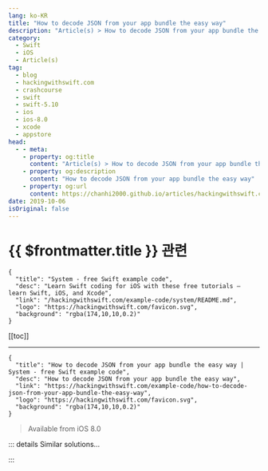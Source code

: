 ```yaml
---
lang: ko-KR
title: "How to decode JSON from your app bundle the easy way"
description: "Article(s) > How to decode JSON from your app bundle the easy way"
category:
  - Swift
  - iOS
  - Article(s)
tag: 
  - blog
  - hackingwithswift.com
  - crashcourse
  - swift
  - swift-5.10
  - ios
  - ios-8.0
  - xcode
  - appstore
head:
  - - meta:
    - property: og:title
      content: "Article(s) > How to decode JSON from your app bundle the easy way"
    - property: og:description
      content: "How to decode JSON from your app bundle the easy way"
    - property: og:url
      content: https://chanhi2000.github.io/articles/hackingwithswift.com/example-code/how-to-decode-json-from-your-app-bundle-the-easy-way.html
date: 2019-10-06
isOriginal: false
---
```


# {{ $frontmatter.title }} 관련

```component VPCard
{
  "title": "System - free Swift example code",
  "desc": "Learn Swift coding for iOS with these free tutorials – learn Swift, iOS, and Xcode",
  "link": "/hackingwithswift.com/example-code/system/README.md",
  "logo": "https://hackingwithswift.com/favicon.svg",
  "background": "rgba(174,10,10,0.2)"
}
```

[[toc]]

---

```component VPCard
{
  "title": "How to decode JSON from your app bundle the easy way | System - free Swift example code",
  "desc": "How to decode JSON from your app bundle the easy way",
  "link": "https://hackingwithswift.com/example-code/how-to-decode-json-from-your-app-bundle-the-easy-way",
  "logo": "https://hackingwithswift.com/favicon.svg",
  "background": "rgba(174,10,10,0.2)"
}
```

> Available from iOS 8.0

<!-- TODO: 작성 -->

<!-- 
If you want to load some JSON from your app bundle when your app runs, it takes quite a few lines of code: you need to get the URL from your bundle, load it into a `Data` instance, try decoding it, then catch any errors.

It’s such a common thing to do that I have an extension to make the process easier. I’ll show you the code first, then explain how it works.

Here’s the code:

```swift
extension Bundle {
    func decode<T: Decodable>(_ type: T.Type, from file: String, dateDecodingStrategy: JSONDecoder.DateDecodingStrategy = .deferredToDate, keyDecodingStrategy: JSONDecoder.KeyDecodingStrategy = .useDefaultKeys) -> T {
        guard let url = self.url(forResource: file, withExtension: nil) else {
            fatalError("Failed to locate \(file) in bundle.")
        }

        guard let data = try? Data(contentsOf: url) else {
            fatalError("Failed to load \(file) from bundle.")
        }

        let decoder = JSONDecoder()
        decoder.dateDecodingStrategy = dateDecodingStrategy
        decoder.keyDecodingStrategy = keyDecodingStrategy

        do {
            return try decoder.decode(T.self, from: data)
        } catch DecodingError.keyNotFound(let key, let context) {
            fatalError("Failed to decode \(file) from bundle due to missing key '\(key.stringValue)' not found – \(context.debugDescription)")
        } catch DecodingError.typeMismatch(_, let context) {
            fatalError("Failed to decode \(file) from bundle due to type mismatch – \(context.debugDescription)")
        } catch DecodingError.valueNotFound(let type, let context) {
            fatalError("Failed to decode \(file) from bundle due to missing \(type) value – \(context.debugDescription)")
        } catch DecodingError.dataCorrupted(_) {
            fatalError("Failed to decode \(file) from bundle because it appears to be invalid JSON")
        } catch {
            fatalError("Failed to decode \(file) from bundle: \(error.localizedDescription)")
        }
    }
}
```

To use the extension, you need some sort of codable struct, such as this one:

```swift
struct User: Codable {
    var name: String
}
```

You also need some sort of JSON in your app bundle. For example, a file called data.json containing contents like this:

```swift
{
    "name": "Taylor Swift"
}
```

And now you can load your JSON into your struct in just a single line of code:

```swift
let user = Bundle.main.decode(User.self, from: "data.json")
```

The extension is capable of loading any kind of decodable data – your structs, arrays of your structs, and so on. Even better, you can use it to make properties in your types immutable and available as soon as your types are created, like this:

```swift
class ViewController: UIViewController {
    let menuItems = Bundle.main.decode([MenuItem].self, from: "menu.json")
    // the rest of your code…
}
```

Now, let me briefly explain what the code actually does.

First, it creates an extension on `Bundle` to add a `decode()` method:

```swift
func decode<T: Decodable>(_ type: T.Type, from file: String, dateDecodingStrategy: JSONDecoder.DateDecodingStrategy = .deferredToDate, keyDecodingStrategy: JSONDecoder.KeyDecodingStrategy = .useDefaultKeys) -> T {
```

As you can see, that method is generic over any kind of `Decodable` data type, and takes two required parameters: what you want to decode and the name of the JSON file in your bundle. There are two more parameters that have sensible default values, but allow you to customize dates and keys if you need to.

Next it attempts to find the path to the JSON in the app bundle, and load it into a `Data` instance. If either of those fail, the code uses `fatalError()` to force a crash in your app, which might seem bad but remember: this is a JSON file that you made by hand and added directly into your app bundle – if you forgot the JSON or it couldn’t be loaded, that’s a fundamental logic failure on your behalf and should be corrected.

Once the file is loaded the code creates a `JSONDecoder` and attempts to decode the file’s contents to the type you asked for. It then has a series of `catch` blocks to handle all possible errors, each of which trigger a crash telling you what was wrong.

Again, triggering a crash is perfectly fine here: this is all static, hard-coded JSON you have added directly to your app, so if it somehow changes format by surprise then your program shouldn’t run. In fact, I usually add tests that specifically attempt to load all the JSON I include in my app bundles, to make sure they don’t change by accident.

-->

::: details Similar solutions…

<!--
/quick-start/concurrency/how-to-download-json-from-the-internet-and-decode-it-into-any-codable-type">How to download JSON from the internet and decode it into any Codable type 
/example-code/system/how-to-run-code-when-your-app-is-terminated">How to run code when your app is terminated 
/example-code/system/how-to-find-the-path-to-a-file-in-your-bundle">How to find the path to a file in your bundle 
/example-code/uikit/how-to-localize-your-ios-app">How to localize your iOS app 
/example-code/strings/how-to-load-a-string-from-a-file-in-your-bundle">How to load a string from a file in your bundle</a>
-->

:::

